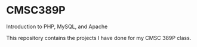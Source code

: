 # CMSC389P
Introduction to PHP, MySQL, and Apache

This repository contains the projects I have done for my CMSC 389P class.
